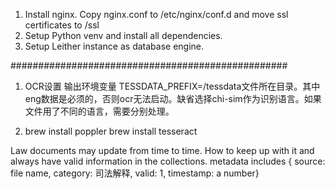 1. Install nginx. Copy nginx.conf to /etc/nginx/conf.d and move ssl certificates to /ssl
2. Setup Python venv and install all dependencies.
3. Setup Leither instance as database engine.


##################################################
1. OCR设置
输出环境变量
TESSDATA_PREFIX=/tessdata文件所在目录。其中eng数据是必须的，否则ocr无法启动。缺省选择chi-sim作为识别语言。如果文件用了不同的语言，需要分别处理。

2. brew install poppler
brew install tesseract

Law documents may update from time to time. How to keep up with it and always have valid information in the collections.
metadata includes { source: file name, category: 司法解释, valid: 1, timestamp: a number}